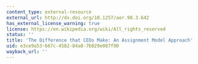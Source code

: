 ```yaml
---
content_type: external-resource
external_url: http://dx.doi.org/10.1257/aer.98.3.642
has_external_license_warning: true
license: https://en.wikipedia.org/wiki/All_rights_reserved
status: ''
title: 'The Difference that CEOs Make: An Assignment Model Approach'
uid: e3ce9a53-667c-4582-84a8-7b029e087f90
wayback_url: ''
---
```


